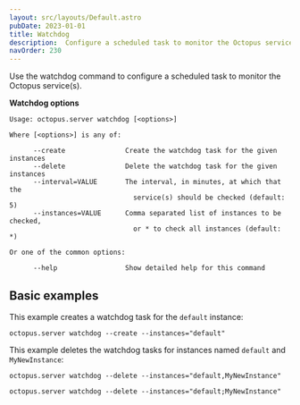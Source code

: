 ```yaml
---
layout: src/layouts/Default.astro
pubDate: 2023-01-01
title: Watchdog
description:  Configure a scheduled task to monitor the Octopus service(s).
navOrder: 230
---
```


Use the watchdog command to configure a scheduled task to monitor the Octopus service(s).

**Watchdog options**

```text
Usage: octopus.server watchdog [<options>]

Where [<options>] is any of:

      --create               Create the watchdog task for the given instances
      --delete               Delete the watchdog task for the given instances
      --interval=VALUE       The interval, in minutes, at which that the
                               service(s) should be checked (default: 5)
      --instances=VALUE      Comma separated list of instances to be checked,
                               or * to check all instances (default: *)

Or one of the common options:

      --help                 Show detailed help for this command
```

## Basic examples

This example creates a watchdog task for the `default` instance:

```text
octopus.server watchdog --create --instances="default"
```

This example deletes the watchdog tasks for instances named `default` and `MyNewInstance`:

```text Comma separated
octopus.server watchdog --delete --instances="default,MyNewInstance"
```
```text Semi-colon separated
octopus.server watchdog --delete --instances="default;MyNewInstance"
```
